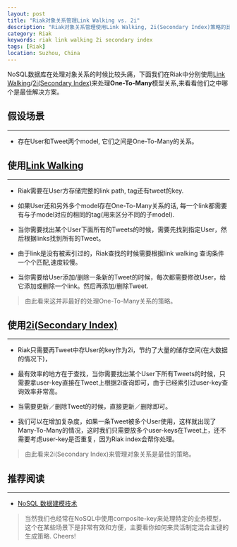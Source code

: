 ```yaml
---
layout: post
title: "Riak对象关系管理Link Walking vs. 2i"
description: "Riak对象关系管理使用Link Walking, 2i(Secondary Index)策略的比较"
category: Riak
keywords: riak link walking 2i secondary index
tags: [Riak] 
location: Suzhou, China
---
```


NoSQL数据库在处理对象关系的时候比较头痛，下面我们在Riak中分别使用[Link Walking](http://docs.basho.com/riak/latest/dev/using/link-walking/)/[2i(Secondary Index)](http://docs.basho.com/riak/latest/dev/using/2i/)来处理**One-To-Many**模型关系,来看看他们之中哪个是最佳解决方案。

## 假设场景
---

- 存在User和Tweet两个model, 它们之间是One-To-Many的关系。


## 使用[Link Walking](http://docs.basho.com/riak/latest/dev/using/link-walking/)
---

- Riak需要在User方存储完整的link path, tag还有tweet的key.

- 如果User还和另外多个model存在One-To-Many关系的话, 每一个link都需要有与子model对应的相同的tag(用来区分不同的子model).

- 当你需要找出某个User下面所有的Tweets的时候，需要先找到指定User，然后根据links找到所有的Tweet。

- 由于link是没有被索引过的，Riak查找的时候需要根据link walking 查询条件一个个匹配,速度较慢。

- 当你需要给User添加/删除一条新的Tweet的时候，每次都需要修改User，给它添加或删除一个link。然后再添加/删除Tweet.

> 由此看来这并非最好的处理One-To-Many关系的策略。

## 使用[2i(Secondary Index)](http://docs.basho.com/riak/latest/dev/using/2i/)
---

- Riak只需要再Tweet中存User的key作为2i，节约了大量的储存空间(在大数据的情况下)，

- 最有效率的地方在于查找，当你需要找出某个User下所有Tweets的时候，只需要拿user-key直接在Tweet上根据2i查询即可，由于已经索引过user-key查询效率非常高。

- 当需要更新／删除Tweet的时候，直接更新／删除即可。

- 我们可以在增加复杂度，如果一条Tweet被多个User使用，这样就出现了Many-To-Many的情况，这时我们只需要放多个user-keys在Tweet上，还不需要考虑user-key是否重复，因为Riak index会帮你处理。 

> 由此看来2i(Secondary Index)来管理对象关系是最佳的策略。

## 推荐阅读
---

- [NoSQL 数据建模技术](http://coolshell.cn/articles/7270.html)

> 当然我们也经常在NoSQL中使用composite-key来处理特定的业务模型，这个在某些场景下是非常有效和方便，主要看你如何来灵活制定混合主键的生成策略. Cheers!


